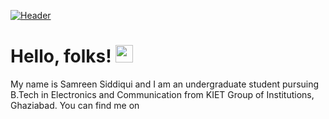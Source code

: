 [![Header](https://raw.githubusercontent.com/SAMREEN22/SAMREEN22/master/readme_header.png "Header")](https://martinheinz.dev/)

# Hello, folks! <img src="https://c.tenor.com/nebZyl8oN7IAAAAi/wave-hello.gif" width="28px">

My name is Samreen Siddiqui and I am an undergraduate student pursuing B.Tech in Electronics and Communication from KIET Group of Institutions, Ghaziabad. You can find me on 

<!--
**SAMREEN22/SAMREEN22** is a ✨ _special_ ✨ repository because its `README.md` (this file) appears on your GitHub profile.

Here are some ideas to get you started:

- 🔭 I’m currently working on ...
- 🌱 I’m currently learning ...
- 👯 I’m looking to collaborate on ...
- 🤔 I’m looking for help with ...
- 💬 Ask me about ...
- 📫 How to reach me: ...
- 😄 Pronouns: ...
- ⚡ Fun fact: ...
-->

